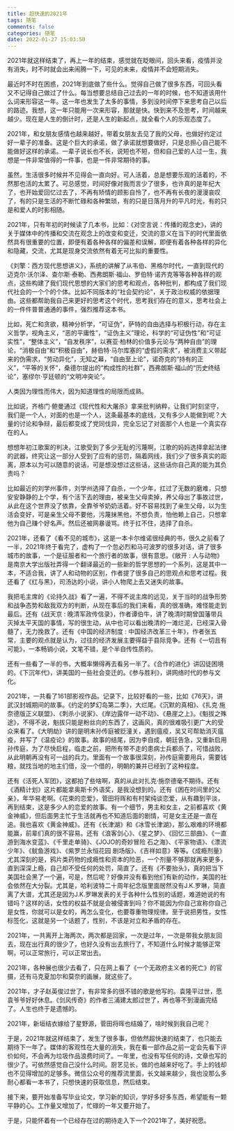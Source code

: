 ```yaml
---
title: 超快速的2021年
tags: 随笔
comments: false
categories: 随笔
date: 2022-01-27 15:03:50
---
```

2021年就这样结束了，再上一年的结束，感觉就在眨眼间，回头来看，疫情并没有消失，时不时就会出来闹腾一下，可见的未来，疫情并不会短期消失。
<!--more-->
最近时不时在困惑，2021年到底做了些什么。觉得自己做了很多东西，可回头看又不记得自己做过了什么。每当想要总结自己过去的一年的时候，也不知道该用什么词来形容这一年。这一年也发生了太多的事情，多到没时间停下来思考自己以后的路迹。我想，这一年只能用一次来形容，那就是快。快到来不及思考，时间越来越少。现在是人生的倒计时，还是人生的新起点，就全看个人的乐观态度了。

2021年，和女朋友感情也越来越好，带着女朋友去见了我的父母，也做好约定过好一辈子的准备。这是个巨大的承诺，做了承诺就想要做好，只是总担心自己能不能做好这样的承诺。一辈子说长也不长，说短也不短，但和自己爱的人过一生，我想是一件非常值得的一件事，也是一件非常期待的事。
 
虽然，生活很多时候并不见得会一直向好。可人活着，总是想要乐观的活着的，不然那也活的太累了。可总感觉，时间好像对我而言少了很多，也许真的是年纪大了，也开始爱回忆过去了，不再有矫情的顾影自怜了，也不再有长夜的漫漫哀叹了，有的只是生活的不断忙碌和各种繁琐，有的只是日落月升的平凡时光，有的只是和爱人的时影相随。

2021年，只有年初的时候读了几本书，比如：《对空言说：传播的观念史》，讲的关于媒体中的传播和交流在观念上的改变和变迁，交流的意义在当下的时代里面依然具有很重要的位置，即便有着各种各样的偏差和误解，即便有着各种各样的异化和隐藏，交流，尤其是现身交流依然有着无可比拟的重要性。

《刘擎：西方现代思想讲义》，系统的讲解了从韦伯、黑格尔时代，一直到现代的迈克尔·沃尔泽、查尔斯·泰勒、西弗朗斯·福山、罗伯特·诺齐克等等各种各样的观点，这些构建了我们现代思想的大家们的思考和观点，各种批判，都构成了我们现代社会的一个个的个体。比如不同版本的“社会契约论”，关于政治权威的依据理由。这些都帮助我自己来更好的思考这个时代，思考我们存在的意义，思考社会上的一件件普普通通的事件，强烈推荐这本书。

比如，死亡和贪欲，精神分析学，“可证伪”，萨特的自由选择与积极行动，存在主义哲学，视角主义，“恶的平庸性”，“证伪主义”理论，科学的“可证伪性”和“可证实性”，“整体主义”，“自发秩序”，以赛亚·柏林的价值多元论与“两种自由”的理论，“消极自由”和“积极自由”，赫伯特·马尔库塞的“虚假的需求”，被消费主义带起来的伪需求，“劳动异化”，无知之幕，“自由至上论”，诺奇克的“持有的正义”，“平等的关怀”，桑德尔提出的“构成性的社群”，西弗朗斯·福山的“历史终结论”，塞缪尔·亨廷顿的“文明冲突论”。

人类因为理性而伟大，因为知道理性的局限而成熟。

比如说，齐格门·鲍曼通过《现代性和大屠杀》拿来批判纳粹，让我们时刻坚守，我们是一个人，对面的也是一个人，这条最基本的底线，又有多少人能做到呢？大量的讨论和争辩，最后都变成了党同伐异，完全忘记了对面那个人也是一个真实存在的人。

想想年初江歌案的判决，江歌受到了多少无耻的污蔑啊，江歌的妈妈选择拿起法律的武器，终究让这一部分人受到了应有的惩罚，隔着网线，我们少了很多真实的距离，原本以为可以随意的说话，可是想没想过这些话，这些话你自己真的能为其负责吗？

比如最近的刘学州事件，刘学州选择了自杀，一个少年，扛过了无数的磨难，只想安安静静的上个学，有个活下去的理由，被亲生父母卖掉，养父母出了事故过世，从此在这个世界没了依靠，全靠爷爷奶奶活着。好不容易找到了亲生父母，以为生活会变好，可是亲生父母不要他，污蔑抹黑他，不想负责，怕他赖上自己，只想拿他为自己赚个好名声。然后还被网暴谩骂。终于扛不住，选择了自杀。
 
2021年，还看了《看不见的城市》，这是一本卡尔维诺很经典的书，很久之前看了一半，2021年终于看完了，虚构了一个忽必烈和马可波罗的很多对话，讲了很多城市的故事，一个是征服者和一个旅行者的故事，很有意思。《敞开 : 人与动物》是南京大学出版社弄得一个翻译最近的一些新的哲学思想的一个系列，这是其中一本，不适合我，讲了人和动物的区别，作者提了很多自己的思观点和思考过程。我还看了《红与黑》，司汤达的小说，讲小人物爬上去又迷失的故事。

我把毛主席的《论持久战》看了一遍，不得不说主席的远见，关于当时的战争形势和战争态势和敌我双方的判断，从现在事后的我们来看，真的很准确，难怪能走到最后。还有《战天京 : 晚清军政传信录》，作者谭伯牛，讲了晚清时期曾国藩带兵灭掉太平天国的事情，写的很生动，从中也可以看出晚清的一滩烂泥，已经深入骨髓了，无力挽救了。还有《中国的经济制度 : 中国经济改革三十年》，作者张五常，主要的观点就是认为，过往的经济发展主要得益于县际竞争。还有《一切且有可能》，一本畅销小说，文笔不错，是个半自传性质的。

还有一些看了一半的书，大概率懒得再去看另一半了。《合作的进化》讲囚徒困境的。《下沉年代》，讲美国的一些社会变迁的。《参与胜利》，讲网络时代的参与文化。

2021年，一共看了161部影视作品。记录下，比较好看的一些，比如《76天》，讲武汉封城期间的故事。《约定的梦幻岛第二季》，大烂尾。《沉默的真相》、《扎克·施奈德版正义联盟》、《刺杀小说家》、《岸边露伴一动不动》、《悬崖之上》。《魁拔之殊途》，不得不说，魁拔只能是粉丝向的东西了，这画风，真的很难吸引更广大的受众来看了。《大明劫》讲的是明末孙传庭被贬潼关，遇到瘟疫，吴又可帮助消灭瘟疫，并写了《温疫论》的故事。故事的结尾，因为李自成，朝廷告急，又重新启用孙传庭，为了尽快启程，临走之前，把所有带不走的患病士兵都杀了，可惜战败，从此明朝再没有可一战的兵力。里面有一个故事很深刻，孙传庭需要用兵，需要钱粮，就找当地的地主们借，没一个借的，明朝的兼并已经到了这种程度。

还有《活死人军团》，这都拍了些啥啊，真的从此对扎克·施奈德毫不期待。还有《酒精计划》这片都能拿奥斯卡外语奖，是我没想到的。还有《困在时间里的父亲》，年华易老啊。《花束的恋爱》，菅田将晖和有村架纯谈恋爱，从有趣到平淡，再到结束，这是多少人的恋爱的故事。有一个细节，男主和女主，之前都喜欢《黄金神威》，但后面男主忙于生活就再也不知道后面的剧情，可是女主还是一直在追。我也喜欢《黄金神威》。还有《长津湖》和《冰雪长津湖》，那么艰难的环境都能赢，前辈们真的很不容易。还有《浪客剑心》、《星之梦》、《回忆三部曲》、《一直游到海水变蓝》、《千里走单骑》、《JOJO的奇妙冒险 石之海》、《平家物语》、《漂流少年》、《鱿鱼游戏》、《紫罗兰永恒花园 剧场版》、《吉祥如意》等等。《成瘾剂量》尤其深刻的是，鸦片类药物的成瘾性和资本的险恶，一个剂量不够那就再来更多，直到深深上瘾，自己却不受任何的处罚，简直了。还有《不要抬头》，真的把当下美国社会黑了一个遍，可是，然后呢？好像并没有看到他们有新的动作，美国的社会依然在大分裂。尤其是，哈利波特二十周年纪念版里面居然没有J.K.罗琳，简直离了大谱，尤其还是因为J.K.罗琳发表的关于各种什么性别的话题，难道她说的有错吗？这样的话，女性的权益不就是会被侵害到吗？你不能因为你自己宣称你自己是女性，你就可以是女的，再怎么变化，也要尊重物理规律。至于说把男性，女性标签化，这就是另一个话题了，性别，不该是对立和矛盾的存在。

2021年，一共离开上海两次，两次都是回家，一次是过年，一次是带我女朋友回去，现在出行真的很少了，也好久没有出去旅行了，不知道什么时候才能够正常啊，可以正常旅行，可以正常出去。

2021年，各种展也很少去看了，只在网上看了《一个无政府主义者的死亡》的官摄，还有马克夏加尔和莫奈的画展，就这些了。

2021年，才子赵英俊过世了，有非常多的很不错的歌是他写的。袁隆平过世，愿袁爷爷好好休息。《剑风传奇》的作者三浦建太郎过世了，再也等不到漫画完结了。人生也终于是遗憾的。

2021年，新垣结衣嫁给了星野源，菅田将晖也结婚了，啥时候到我自己呢？

于是，2021年就这样结束了，发生了很多事，但依然超快速的结束了，也只能去期待下一年了。媒体的客观性在大量的消失，我在看一部作品之前一定会先看下评价如何，不会再为垃圾作品浪费时间了。一年里，也没有写任何的诗，文章也写的很少了。可依然感觉自己没什么时间。厨艺见长，做的也越来好吃了。手上的钱却也不见得增加的足够多。微信公众号的推荐流里面，长文越来越少，我也没那么多耐心都看一本书了，只想快速的获取信息，然后结束。

接下来，要开始准备写毕业论文，学习新的知识，学好多好多东西，希望能有一颗平静的心。工作量又增加了，忙碌的一年又要开始了。

于是，只能怀着有一个已经存在过的期待走入下一个2021年了，美好祝愿。
